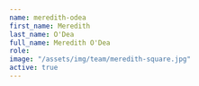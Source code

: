 ```yaml
---
name: meredith-odea
first_name: Meredith
last_name: O'Dea
full_name: Meredith O'Dea
role:
image: "/assets/img/team/meredith-square.jpg"
active: true
---
```

